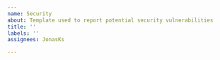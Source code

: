 ```yaml
---
name: Security
about: Template used to report potential security vulnerabilities
title: ''
labels: ''
assignees: JonasKs

---
```


<!---
Hi! Thank you for wanting to write an issue about a security related topic.

Before you do, please read [SECURITY.md](https://github.com/Intility/fastapi-azure-auth/blob/main/SECURITY.md).
It's highly appreciated that you write me an email before disclosing anything here.

Thank you!
-->

